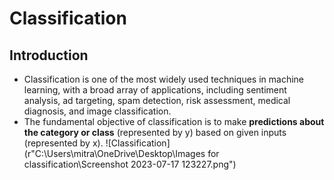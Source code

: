 
# Classification
## Introduction
- Classification is one of the most widely used techniques in machine learning, with a broad array of applications, including sentiment analysis, ad targeting, spam detection, risk assessment, medical diagnosis, and image classification.
- The fundamental objective of classification is to make **predictions about the category or class**  (represented by y) based on given inputs (represented by x).
![Classification](r"C:\Users\mitra\OneDrive\Desktop\Images for classification\Screenshot 2023-07-17 123227.png")





